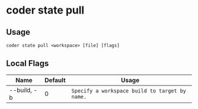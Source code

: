 # coder state pull


## Usage
```console
coder state pull <workspace> [file] [flags]
```

## Local Flags
| Name |  Default | Usage |
| ---- |  ------- | ----- |
| --build, -b | 0 | <code>Specify a workspace build to target by name.</code>|